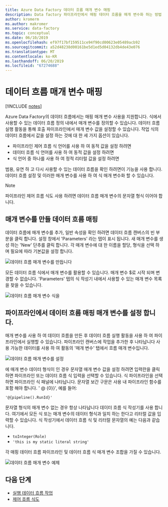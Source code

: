 ```yaml
---
title: Azure Data Factory 데이터 흐름 매개 변수 매핑
description: Data factory 파이프라인에서 매핑 데이터 흐름을 매개 변수화 하는 방법 알아보기
author: kromerm
ms.author: makromer
ms.service: data-factory
ms.topic: conceptual
ms.date: 06/10/2019
ms.openlocfilehash: ef97f17bf159511ce94f90cd00623e05489acb92
ms.sourcegitcommit: a52d48238d00161be5d1ed5d04132db4de43e076
ms.translationtype: MT
ms.contentlocale: ko-KR
ms.lasthandoff: 06/20/2019
ms.locfileid: "67274688"
---
```

# <a name="mapping-data-flow-parameters"></a>데이터 흐름 매개 변수 매핑

[!INCLUDE [notes](../../includes/data-factory-data-flow-preview.md)]

Azure Data Factory의 데이터 흐름에서는 매핑 매개 변수 사용을 지원합니다. 식에서 사용할 수 있는 데이터 흐름 정의 내에서 매개 변수를 정의할 수 있습니다. 데이터 흐름 실행 활동을 통해 호출 파이프라인에서 매개 변수 값을 설정할 수 있습니다. 작업 식의 데이터 흐름에서 값을 설정 하는 것에 대 한 세 가지 옵션이 있습니다.

* 파이프라인 제어 흐름 식 언어를 사용 하 여 동적 값을 설정 하려면
* 데이터 흐름 식 언어를 사용 하 여 동적 값을 설정 하려면
* 식 언어 중 하나를 사용 하 여 정적 리터럴 값을 설정 하려면

범용, 유연 하 고 다시 사용할 수 있는 데이터 흐름을 확인 하려면이 기능을 사용 합니다. 데이터 흐름 설정 및 이러한 매개 변수를 사용 하 여 식 매개 변수화 할 수 있습니다.

> [!NOTE]
> 파이프라인 제어 흐름 식도 사용 하려면 데이터 흐름 매개 변수의 문자열 형식 이어야 합니다.

## <a name="create-parameters-in-mapping-data-flow"></a>매개 변수를 만들 데이터 흐름 매핑

데이터 흐름에 매개 변수를 추가, 일반 속성을 확인 하려면 데이터 흐름 캔버스의 빈 부분을 클릭 합니다. 설정 창에서 'Parameters' 라는 탭이 표시 됩니다. 새 매개 변수를 생성 하는 'New' 단추를 클릭 합니다. 각 매개 변수에 대 한 이름을 할당, 형식을 선택 하며 필요에 따라 기본값을 설정 합니다.

![데이터 흐름 매개 변수를 만듭니다](media/data-flow/create-params.png "매개 변수 데이터 흐름 만들기")

모든 데이터 흐름 식에서 매개 변수를 활용할 수 있습니다. 매개 변수 $로 시작 되며 변경할 수 없습니다. 'Parameters' 탭의 식 작성기 내에서 사용할 수 있는 매개 변수 목록을 찾을 수 있습니다.

![데이터 흐름 매개 변수 식을](media/data-flow/parameter-expression.png "데이터 흐름 매개 변수 식")

## <a name="set-mapping-data-flow-parameters-from-pipeline"></a>파이프라인에서 데이터 흐름 매핑 매개 변수를 설정 합니다.

매개 변수를 사용 하 여 데이터 흐름을 만든 후 데이터 흐름 실행 활동을 사용 하 여 파이프라인에서 실행할 수 있습니다. 파이프라인 캔버스에 작업을 추가한 후 나타납니다 사용 가능한 데이터를 사용 하 여 활동의 '매개 변수' 탭에서 흐름 매개 변수입니다.

![데이터 흐름 매개 변수를 설정](media/data-flow/parameter-assign.png "데이터 흐름 매개 변수를 설정 합니다.")

에 매개 변수 데이터 형식이 인 경우 문자열 매개 변수 값을 설정 하려면 입력란을 클릭 하면 파이프라인 또는 데이터 흐름 식 입력을 선택할 수 있습니다. 식 파이프라인을 선택 하면 파이프라인 식 패널에 나타납니다. 문자열 보간 구문은 사용 내 파이프라인 함수를 포함 해야 합니다. ' @ {0}<expression>}', 예를 들어:

```'@{pipeline().RunId}'```

문자열 형식의 매개 변수 없는 경우 항상 나타납니다 데이터 흐름 식 작성기를 사용 합니다. 여기에서 모든 식 또는 매개 변수의 데이터 형식과 일치 하는 한다고 리터럴 값을 입력할 수 있습니다. 식 작성기에서 데이터 흐름 식 및 리터럴 문자열의 예는 다음과 같습니다.

* ```toInteger(Role)```
* ```'this is my static literal string'```

각 매핑 데이터 흐름 파이프라인 및 데이터 흐름 식 매개 변수 조합을 가질 수 있습니다. 

![데이터 흐름 매개 변수 예제](media/data-flow/parameter-example.png "데이터 흐름 parameters 샘플")



## <a name="next-steps"></a>다음 단계
* [실행 데이터 흐름 작업](control-flow-execute-data-flow-activity.md)
* [제어 흐름 식도](control-flow-expression-language-functions.md)
